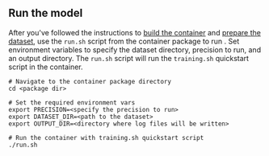 ## Run the model

After you've followed the instructions to [build the container](#build-the-container)
and [prepare the dataset](#datasets), use the `run.sh` script from the container package
to run <model name> <mode>. Set environment variables to specify the dataset directory,
precision to run, and an output directory. The `run.sh` script will run the
`training.sh` quickstart script in the container.
```
# Navigate to the container package directory
cd <package dir>

# Set the required environment vars
export PRECISION=<specify the precision to run>
export DATASET_DIR=<path to the dataset>
export OUTPUT_DIR=<directory where log files will be written>

# Run the container with training.sh quickstart script
./run.sh
```
